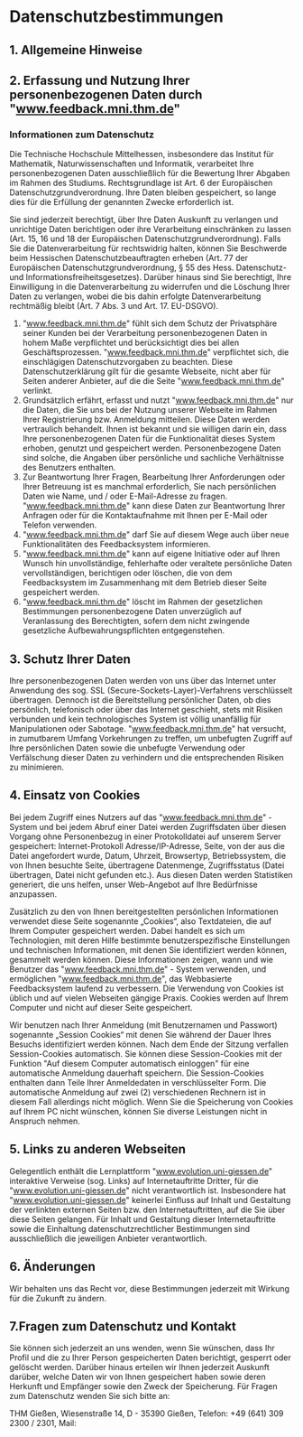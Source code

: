 # Datenschutzbestimmungen

## 1. Allgemeine Hinweise


## 2. Erfassung und Nutzung Ihrer personenbezogenen Daten durch "www.feedback.mni.thm.de"

### Informationen zum Datenschutz

Die Technische Hochschule Mittelhessen, insbesondere das Institut für Mathematik, Naturwissenschaften und Informatik, 
verarbeitet Ihre personenbezogenen Daten ausschließlich für die Bewertung Ihrer Abgaben im Rahmen des Studiums. Rechtsgrundlage ist Art. 6 der Europäischen Datenschutzgrundverordnung. 
Ihre Daten bleiben gespeichert, so lange dies für die Erfüllung der genannten Zwecke erforderlich ist. 
 
Sie sind jederzeit berechtigt, über Ihre Daten Auskunft zu verlangen und unrichtige Daten berichtigen oder ihre Verarbeitung einschränken zu lassen (Art. 15, 16 und 18 der Europäischen Datenschutzgrundverordnung). Falls Sie die Datenverarbeitung für rechtswidrig halten, können Sie Beschwerde beim Hessischen Datenschutzbeauftragten erheben (Art. 77 der Europäischen Datenschutzgrundverordnung, § 55 des Hess. Datenschutz- und Informationsfreiheitsgesetzes). Darüber hinaus sind Sie berechtigt, Ihre Einwilligung in die Datenverarbeitung zu widerrufen und die Löschung Ihrer Daten zu verlangen, wobei die bis dahin erfolgte Datenverarbeitung rechtmäßig bleibt (Art. 7 Abs. 3 und Art. 17. EU-DSGVO). 

1. "www.feedback.mni.thm.de" fühlt sich dem Schutz der Privatsphäre seiner Kunden bei der Verarbeitung personenbezogenen Daten in hohem Maße verpflichtet und berücksichtigt dies bei allen Geschäftsprozessen. "www.feedback.mni.thm.de" verpflichtet sich, die einschlägigen Datenschutzvorgaben zu beachten. Diese Datenschutzerklärung gilt für die gesamte Webseite, nicht aber für Seiten anderer Anbieter, auf die die Seite "www.feedback.mni.thm.de" verlinkt.
2. Grundsätzlich erfährt, erfasst und nutzt "www.feedback.mni.thm.de" nur die Daten, die Sie uns bei der Nutzung unserer Webseite im Rahmen Ihrer Registrierung bzw. Anmeldung mitteilen. Diese Daten werden vertraulich behandelt. 
Ihnen ist bekannt und sie willigen darin ein, dass Ihre personenbezogenen Daten für die Funktionalität dieses System erhoben, genutzt und gespeichert werden. Personenbezogene Daten sind solche, die Angaben über persönliche und sachliche Verhältnisse des Benutzers enthalten.
4. Zur Beantwortung Ihrer Fragen, Bearbeitung Ihrer Anforderungen oder Ihrer Betreuung ist es manchmal erforderlich, Sie nach persönlichen Daten wie Name, und / oder E-Mail-Adresse zu fragen. "www.feedback.mni.thm.de" kann diese Daten zur Beantwortung Ihrer Anfragen oder für die Kontaktaufnahme mit Ihnen per E-Mail oder Telefon verwenden.
5. "www.feedback.mni.thm.de" darf Sie auf diesem Wege auch über neue Funktionalitäten des Feedbacksystem informieren.
6. "www.feedback.mni.thm.de" kann auf eigene Initiative oder auf Ihren Wunsch hin unvollständige, fehlerhafte oder veraltete persönliche Daten vervollständigen, berichtigen oder löschen, die von dem Feedbacksystem im Zusammenhang mit dem Betrieb dieser Seite gespeichert werden.
7. "www.feedback.mni.thm.de" löscht im Rahmen der gesetzlichen Bestimmungen personenbezogene Daten unverzüglich auf Veranlassung des Berechtigten, sofern dem nicht zwingende gesetzliche Aufbewahrungspflichten entgegenstehen.

## 3. Schutz Ihrer Daten

Ihre personenbezogenen Daten werden von uns über das Internet unter Anwendung des sog. SSL (Secure-Sockets-Layer)-Verfahrens verschlüsselt übertragen. Dennoch ist die Bereitstellung persönlicher Daten, ob dies persönlich, telefonisch oder über das Internet geschieht, stets mit Risiken verbunden und kein technologisches System ist völlig unanfällig für Manipulationen oder Sabotage. "www.feedback.mni.thm.de" hat versucht, in zumutbarem Umfang Vorkehrungen zu treffen, um unbefugten Zugriff auf Ihre per­sönlichen Daten sowie die unbefugte Verwendung oder Verfälschung dieser Daten zu verhindern und die entsprechenden Risiken zu minimieren. 

## 4. Einsatz von Cookies

Bei jedem Zugriff eines Nutzers auf das "www.feedback.mni.thm.de" - System und bei jedem Abruf einer Datei werden Zugriffsdaten über diesen Vorgang ohne Personenbezug in einer Protokolldatei auf unserem Server gespeichert: Internet-Protokoll Adresse/IP-Adresse, Seite, von der aus die Datei angefordert wurde, Datum, Uhrzeit, Browsertyp, Betriebssystem, die von Ihnen besuchte Seite, übertragene Datenmenge, Zugriffsstatus (Datei übertragen, Datei nicht gefunden etc.). Aus diesen Daten werden Statistiken generiert, die uns helfen, unser Web-Angebot auf Ihre Bedürfnisse anzupassen.

Zusätzlich zu den von Ihnen bereitgestellten persönlichen Informationen verwendet diese Seite sogenannte „Cookies“, also Textdateien, die auf Ihrem Computer gespeichert werden. Dabei handelt es sich um Technologien, mit deren Hilfe bestimmte benutzerspezifische Einstellungen und technischen Informationen, mit denen Sie identifiziert werden können, gesammelt werden können. Diese Informationen zeigen, wann und wie Benutzer das "www.feedback.mni.thm.de" - System verwenden, und ermöglichen "www.feedback.mni.thm.de", das Webbasierte Feedbacksystem laufend zu verbessern. Die Verwendung von Cookies ist üblich und auf vielen Webseiten gängige Praxis. Cookies werden auf Ihrem Computer und nicht auf dieser Seite gespeichert.

Wir benutzen nach Ihrer Anmeldung (mit Benutzernamen und Passwort) sogenannte „Session Cookies“ mit denen Sie während der Dauer Ihres Besuchs identifiziert werden können. Nach dem Ende der Sitzung verfallen Session-Cookies automatisch. Sie können diese Session-Cookies mit der Funktion "Auf diesem Computer automatisch einloggen" für eine automatische Anmeldung dauerhaft speichern. Die Session-Cookies enthalten dann Teile Ihrer Anmeldedaten in verschlüsselter Form. Die automatische Anmeldung auf zwei (2) verschiedenen Rechnern ist in diesem Fall allerdings nicht möglich. Wenn Sie die Speicherung von Cookies auf Ihrem PC nicht wünschen, können Sie diverse Leistungen nicht in Anspruch nehmen.

## 5. Links zu anderen Webseiten

Gelegentlich enthält die Lernplattform "www.evolution.uni-giessen.de" interaktive Verweise (sog. Links) auf Internetauftritte Dritter, für die "www.evolution.uni-giessen.de" nicht verantwortlich ist. Insbesondere hat "www.evolution.uni-giessen.de" keinerlei Einfluss auf Inhalt und Gestaltung der verlinkten externen Seiten bzw. den Internetauftritten, auf die Sie über diese Seiten gelangen. Für Inhalt und Gestaltung dieser Internetauftritte sowie die Einhaltung datenschutzrechtlicher Bestimmungen sind ausschließlich die jeweiligen Anbieter verantwortlich.

## 6. Änderungen

Wir behalten uns das Recht vor, diese Bestimmungen jederzeit mit Wirkung für die Zukunft zu ändern.

## 7.Fragen zum Datenschutz und Kontakt

Sie können sich jederzeit an uns wenden, wenn Sie wünschen, dass Ihr Profil und die zu Ihrer Person gespeicherten Daten berichtigt, gesperrt oder gelöscht werden. Darüber hinaus erteilen wir Ihnen jederzeit Auskunft darüber, welche Daten wir von Ihnen gespeichert haben sowie deren Herkunft und Empfänger sowie den Zweck der Speicherung. Für Fragen zum Datenschutz wenden Sie sich bitte an:

THM Gießen, Wiesenstraße 14, D - 35390 Gießen, Telefon: +49 (641) 309 2300 / 2301, Mail: